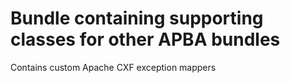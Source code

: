 # Bundle containing supporting classes for other APBA bundles

Contains custom Apache CXF exception mappers